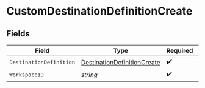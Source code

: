 # CustomDestinationDefinitionCreate


## Fields

| Field                                                                             | Type                                                                              | Required                                                                          | Description                                                                       |
| --------------------------------------------------------------------------------- | --------------------------------------------------------------------------------- | --------------------------------------------------------------------------------- | --------------------------------------------------------------------------------- |
| `DestinationDefinition`                                                           | [DestinationDefinitionCreate](../../models/shared/destinationdefinitioncreate.md) | :heavy_check_mark:                                                                | N/A                                                                               |
| `WorkspaceID`                                                                     | *string*                                                                          | :heavy_check_mark:                                                                | N/A                                                                               |